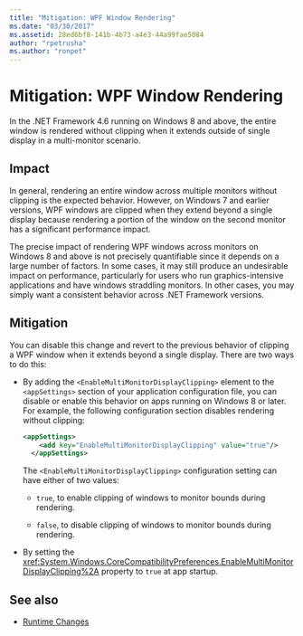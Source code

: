 ```yaml
---
title: "Mitigation: WPF Window Rendering"
ms.date: "03/30/2017"
ms.assetid: 28ed6bf8-141b-4b73-a4e3-44a99fae5084
author: "rpetrusha"
ms.author: "ronpet"
---
```

# Mitigation: WPF Window Rendering

In the .NET Framework 4.6 running on Windows 8 and above, the entire window is rendered without clipping when it extends outside of single display in a multi-monitor scenario.

## Impact

In general, rendering an entire window across multiple monitors without clipping is the expected behavior. However, on Windows 7 and earlier versions, WPF windows are clipped when they extend beyond a single display because rendering a portion of the window on the second monitor has a significant performance impact.

The precise impact of rendering WPF windows across monitors on Windows 8 and above is not precisely quantifiable since it depends on a large number of factors. In some cases, it may still produce an undesirable impact on performance, particularly for users who run graphics-intensive applications and have windows straddling monitors. In other cases, you may simply want a consistent behavior across .NET Framework versions.

## Mitigation

You can disable this change and revert to the previous behavior of clipping a WPF window when it extends beyond a single display. There are two ways to do this:

- By adding the `<EnableMultiMonitorDisplayClipping>` element to the `<appSettings>` section of your application configuration file, you can disable or enable this behavior on apps running on Windows 8 or later. For example, the following configuration section disables rendering without clipping:

  ```xml
  <appSettings>
      <add key="EnableMultiMonitorDisplayClipping" value="true"/>
    </appSettings>
  ```

  The `<EnableMultiMonitorDisplayClipping>` configuration setting can have either of two values:

  - `true`, to enable clipping of windows to monitor bounds during rendering.

  - `false`, to disable clipping of windows to monitor bounds during rendering.

- By setting the <xref:System.Windows.CoreCompatibilityPreferences.EnableMultiMonitorDisplayClipping%2A> property to `true` at app startup.

## See also

- [Runtime Changes](../../../docs/framework/migration-guide/runtime-changes-in-the-net-framework-4-6.md)
